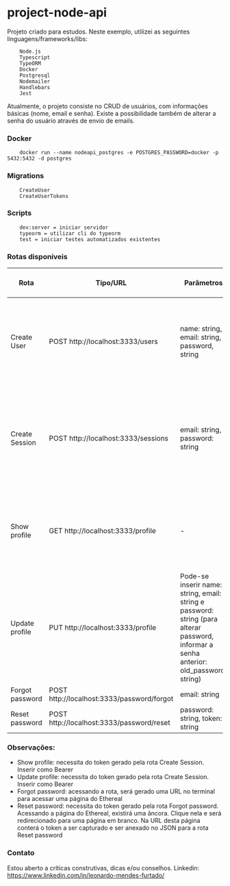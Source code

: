 # project-node-api

Projeto criado para estudos. Neste exemplo, utilizei as seguintes linguagens/frameworks/libs:

		Node.js
		Typescript
		TypeORM
		Docker
		Postgresql
		Nodemailer
		Handlebars
		Jest

Atualmente, o projeto consiste no CRUD de usuários, com informações básicas (nome, email e senha). Existe a possibilidade também de alterar a senha do usuário através de envio de emails.

### Docker

		docker run --name nodeapi_postgres -e POSTGRES_PASSWORD=docker -p 5432:5432 -d postgres

### Migrations
		CreateUser
		CreateUserTokens

### Scripts
		dev:server = iniciar servidor
		typeorm = utilizar cli do typeorm
		test = iniciar testes automatizados existentes

### Rotas disponíveis
| Rota  | Tipo/URL  | Parâmetros  | Status code esperado  | Resposta esperada |
| ------------ | ------------ | ------------ | ------------ | ----------------- |
| Create User  | POST http://localhost:3333/users | name: string, email: string, password, string  | 200  | user: { name: "xxx", email: "xxx", id: "xxx", created_at: "xxx", updated_at: "xxx" } |
| Create Session  | POST http://localhost:3333/sessions  | email: string, password: string  | 200  | user: { name: "xxx", email: "xxx", id: "xxx", created_at: "xxx", updated_at: "xxx" }, token: "xxx" |
|  Show profile | GET http://localhost:3333/profile  | -  | 200  | id: "xxx", name: "xxx", email: "xxx", created_at: "xxx", updated_at: "xxx" |
|  Update profile | PUT http://localhost:3333/profile  | Pode-se inserir name: string, email: string e password: string (para alterar password, informar a senha anterior: old_password: string)  | 200  | id: "xxx", name: "xxx", email: "xxx", created_at: "xxx", updated_at: "xxx" |
| Forgot password  | POST http://localhost:3333/password/forgot  | email: string  | 204  | - |
| Reset password  | POST http://localhost:3333/password/reset | password: string, token: string  | 204  | - |

### Observações:
- Show profile: necessita do token gerado pela rota Create Session. Inserir como Bearer
- Update profile: necessita do token gerado pela rota Create Session. Inserir como Bearer
- Forgot password: acessando a rota, será gerado uma URL no terminal para acessar uma página do Ethereal
- Reset password: necessita do token gerado pela rota Forgot password. Acessando a página do Ethereal, existirá uma âncora. Clique nela e será redirecionado para uma página em branco. Na URL desta página conterá o token a ser capturado e ser anexado no JSON para a rota Reset password

### Contato
Estou aberto a críticas construtivas, dicas e/ou conselhos.
Linkedin: https://www.linkedin.com/in/leonardo-mendes-furtado/
